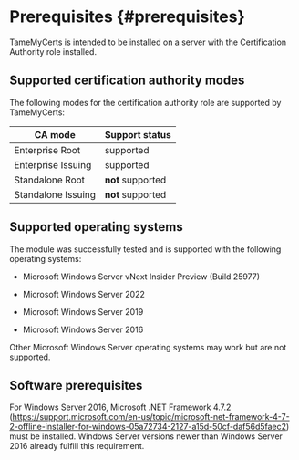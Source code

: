 # Prerequisites {#prerequisites}

TameMyCerts is intended to be installed on a server with the Certification Authority role installed.

## Supported certification authority modes

The following modes for the certification authority role are supported by TameMyCerts:

|CA mode|Support status|
|---|---|
|Enterprise Root|supported|
|Enterprise Issuing|supported|
|Standalone Root|**not** supported|
|Standalone Issuing|**not** supported|

## Supported operating systems

The module was successfully tested and is supported with the following operating systems:

- Microsoft Windows Server vNext Insider Preview (Build 25977)

- Microsoft Windows Server 2022

- Microsoft Windows Server 2019

- Microsoft Windows Server 2016

Other Microsoft Windows Server operating systems may work but are not supported.

## Software prerequisites

For Windows Server 2016, Microsoft .NET Framework 4.7.2 (<https://support.microsoft.com/en-us/topic/microsoft-net-framework-4-7-2-offline-installer-for-windows-05a72734-2127-a15d-50cf-daf56d5faec2>) must be installed. Windows Server versions newer than Windows Server 2016 already fulfill this requirement.
